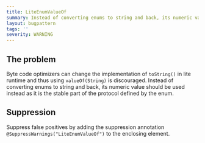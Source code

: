 ```yaml
---
title: LiteEnumValueOf
summary: Instead of converting enums to string and back, its numeric value should be used instead as it is the stable part of the protocol defined by the enum.
layout: bugpattern
tags: ''
severity: WARNING
---
```


<!--
*** AUTO-GENERATED, DO NOT MODIFY ***
To make changes, edit the @BugPattern annotation or the explanation in docs/bugpattern.
-->

## The problem
Byte code optimizers can change the implementation of `toString()` in lite
runtime and thus using `valueOf(String)` is discouraged. Instead of converting
enums to string and back, its numeric value should be used instead as it is the
stable part of the protocol defined by the enum.

## Suppression
Suppress false positives by adding the suppression annotation `@SuppressWarnings("LiteEnumValueOf")` to the enclosing element.
